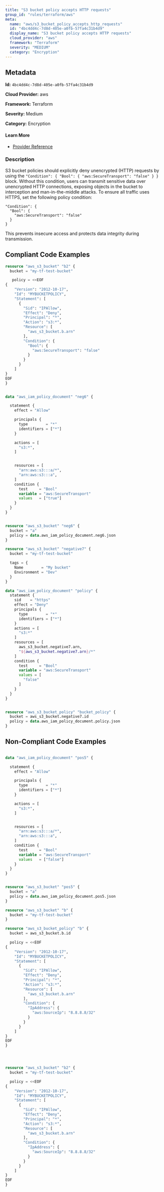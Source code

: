 ```yaml
---
title: "S3 bucket policy accepts HTTP requests"
group_id: "rules/terraform/aws"
meta:
  name: "aws/s3_bucket_policy_accepts_http_requests"
  id: "4bc4dd4c-7d8d-405e-a0fb-57fa4c31b4d9"
  display_name: "S3 bucket policy accepts HTTP requests"
  cloud_provider: "aws"
  framework: "Terraform"
  severity: "MEDIUM"
  category: "Encryption"
---
```

## Metadata

**Id:** `4bc4dd4c-7d8d-405e-a0fb-57fa4c31b4d9`

**Cloud Provider:** aws

**Framework:** Terraform

**Severity:** Medium

**Category:** Encryption

#### Learn More

 - [Provider Reference](https://registry.terraform.io/providers/hashicorp/aws/latest/docs/resources/s3_bucket_policy#policy)

### Description

 S3 bucket policies should explicitly deny unencrypted (HTTP) requests by using the `"Condition": { "Bool": { "aws:SecureTransport": "false" } }` block. Without this condition, users can transmit sensitive data over unencrypted HTTP connections, exposing objects in the bucket to interception and man-in-the-middle attacks. To ensure all traffic uses HTTPS, set the following policy condition:

```
"Condition": {
  "Bool": {
    "aws:SecureTransport": "false"
  }
}
```
This prevents insecure access and protects data integrity during transmission.


## Compliant Code Examples
```terraform
resource "aws_s3_bucket" "b2" {
  bucket = "my-tf-test-bucket"

   policy = <<EOF
{
    "Version": "2012-10-17",
    "Id": "MYBUCKETPOLICY",
    "Statement": [
      {
        "Sid": "IPAllow",
        "Effect": "Deny",
        "Principal": "*",
        "Action": "s3:*",
        "Resource": [
          "aws_s3_bucket.b.arn"
        ],
        "Condition": {
          "Bool": {
            "aws:SecureTransport": "false"
          }
        }
      }
    ]
}
EOF
}

```

```terraform

data "aws_iam_policy_document" "neg6" {

  statement {
    effect = "Allow"

    principals {
      type        = "*"
      identifiers = ["*"]
    }

    actions = [
      "s3:*",
    ]


    resources = [
      "arn:aws:s3:::a/*",
      "arn:aws:s3:::a",
    ]
    condition {
      test     = "Bool"
      variable = "aws:SecureTransport"
      values   = ["true"]
    }
  }
}


resource "aws_s3_bucket" "neg6" {
  bucket = "a"
  policy = data.aws_iam_policy_document.neg6.json
}

```

```terraform
resource "aws_s3_bucket" "negative7" {
  bucket = "my-tf-test-bucket"

  tags = {
    Name        = "My bucket"
    Environment = "Dev"
  }
}

data "aws_iam_policy_document" "policy" {
  statement {
    sid    = "https"
    effect = "Deny"
    principals {
      type        = "*"
      identifiers = ["*"]
    }
    actions = [
      "s3:*"
    ]
    resources = [
      aws_s3_bucket.negative7.arn,
      "${aws_s3_bucket.negative7.arn}/*"
    ]
    condition {
      test     = "Bool"
      variable = "aws:SecureTransport"
      values = [
        "false"
      ]
    }
  }
}


resource "aws_s3_bucket_policy" "bucket_policy" {
  bucket = aws_s3_bucket.negative7.id
  policy = data.aws_iam_policy_document.policy.json
}

```
## Non-Compliant Code Examples
```terraform

data "aws_iam_policy_document" "pos5" {

  statement {
    effect = "Allow"

    principals {
      type        = "*"
      identifiers = ["*"]
    }

    actions = [
      "s3:*",
    ]


    resources = [
      "arn:aws:s3:::a/*",
      "arn:aws:s3:::a",
    ]
    condition {
      test     = "Bool"
      variable = "aws:SecureTransport"
      values   = ["false"]
    }
  }
}


resource "aws_s3_bucket" "pos5" {
  bucket = "a"
  policy = data.aws_iam_policy_document.pos5.json
}

```

```terraform
resource "aws_s3_bucket" "b" {
  bucket = "my-tf-test-bucket"
}

resource "aws_s3_bucket_policy" "b" {
  bucket = aws_s3_bucket.b.id

  policy = <<EOF
{
    "Version": "2012-10-17",
    "Id": "MYBUCKETPOLICY",
    "Statement": [
      {
        "Sid": "IPAllow",
        "Effect": "Deny",
        "Principal": "*",
        "Action": "s3:*",
        "Resource": [
          "aws_s3_bucket.b.arn"
        ],
        "Condition": {
          "IpAddress": {
            "aws:SourceIp": "8.8.8.8/32"
          }
        }
      }
    ]
}
EOF
}





```

```terraform
resource "aws_s3_bucket" "b2" {
  bucket = "my-tf-test-bucket"

  policy = <<EOF
{
    "Version": "2012-10-17",
    "Id": "MYBUCKETPOLICY",
    "Statement": [
      {
        "Sid": "IPAllow",
        "Effect": "Deny",
        "Principal": "*",
        "Action": "s3:*",
        "Resource": [
          "aws_s3_bucket.b.arn"
        ],
        "Condition": {
          "IpAddress": {
            "aws:SourceIp": "8.8.8.8/32"
          }
        }
      }
    ]
}
EOF
}

```